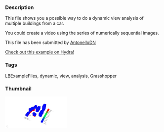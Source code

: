 ### Description 
This file shows you a possible way to do a dynamic view analysis of multiple buildings from a car. 

You could create a video using the series of numerically sequential images.

This file has been submitted by [AntonelloDN](https://github.com/AntonelloDN)

[Check out this example on Hydra!](http://hydrashare.github.io/hydra/viewer?owner=AntonelloDN&fork=hydra&id=dynamic_view_analysis)
### Tags 
LBExampleFiles, dynamic, view, analysis, Grasshopper
### Thumbnail 
![Screenshot](https://raw.githubusercontent.com/AntonelloDN/hydra/master/dynamic_view_analysis/thumbnail.png)
